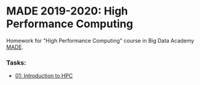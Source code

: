 # MADE 2019-2020: High Performance Computing

Homework for "High Performance Computing" course in Big Data Academy [MADE](https://data.mail.ru/).

### Tasks:

- [01: Introduction to HPC](https://github.com/dmitriyklebanov/made_2020_hpc/tree/master/1)